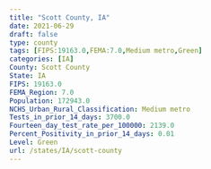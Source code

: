 ```yaml
---
title: "Scott County, IA"
date: 2021-06-29
draft: false
type: county
tags: [FIPS:19163.0,FEMA:7.0,Medium metro,Green]
categories: [IA]
County: Scott County
State: IA
FIPS: 19163.0
FEMA_Region: 7.0
Population: 172943.0
NCHS_Urban_Rural_Classification: Medium metro
Tests_in_prior_14_days: 3700.0
Fourteen_day_test_rate_per_100000: 2139.0
Percent_Positivity_in_prior_14_days: 0.01
Level: Green
url: /states/IA/scott-county
---
```



